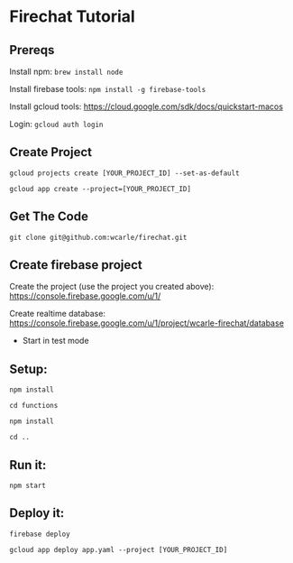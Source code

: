 # Firechat Tutorial

## Prereqs
Install npm: `brew install node`

Install firebase tools: `npm install -g firebase-tools`

Install gcloud tools: https://cloud.google.com/sdk/docs/quickstart-macos

Login: `gcloud auth login`

## Create Project
`gcloud projects create [YOUR_PROJECT_ID] --set-as-default`

`gcloud app create --project=[YOUR_PROJECT_ID]`

## Get The Code
`git clone git@github.com:wcarle/firechat.git`

## Create firebase project

Create the project (use the project you created above): https://console.firebase.google.com/u/1/

Create realtime database: https://console.firebase.google.com/u/1/project/wcarle-firechat/database
 - Start in test mode

## Setup:
`npm install`

`cd functions`

`npm install`

`cd ..`

## Run it:
`npm start`

## Deploy it:
`firebase deploy`

`gcloud app deploy app.yaml --project [YOUR_PROJECT_ID]`